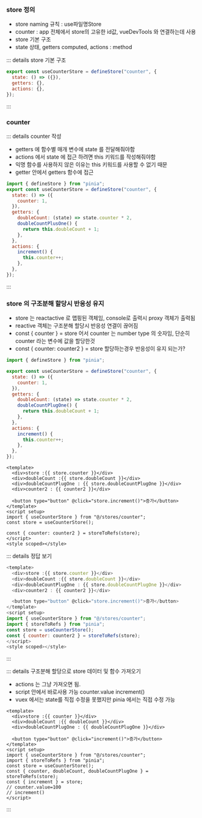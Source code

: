### store 정의

- store naming 규칙 : use파일명Store
- counter : app 전체에서 store의 고유한 id값, vueDevTools 와 연결하는데 사용
- store 기본 구조
- state 상태, getters computed, actions : method

::: details store 기본 구조

```js
export const useCounterStore = defineStore("counter", {
  state: () => ({}),
  getters: {},
  actions: {},
});
```

:::

### counter

::: details counter 작성

- getters 에 함수별 매개 변수에 state 를 전달해줘야함
- actions 에서 state 에 접근 하려면 this 키워드를 작성해줘야함
- 익명 함수를 사용하지 않은 이유는 this 키워드를 사용할 수 없기 때문
- getter 안에서 getters 함수에 접근

```js
import { defineStore } from "pinia";
export const useCounterStore = defineStore("counter", {
  state: () => ({
    counter: 1,
  }),
  getters: {
    doubleCount: (state) => state.counter * 2,
    doubleCountPlusOne() {
      return this.doubleCount + 1;
    },
  },
  actions: {
    increment() {
      this.counter++;
    },
  },
});
```

:::

### store 의 구조분해 할당시 반응성 유지

- store 는 reactactive 로 맵핑된 객체임, console로 출력시 proxy 객체가 출력됨
- reactive 객체는 구조분해 할당시 반응성 연결이 끊어짐
- const { counter } = store 어서 counter 는 number type 의 숫자임, 단순히 counter 라는 변수에 값을 할당한것
- const { counter: counter2 } = store 할당하는경우 반응성이 유지 되는가?

```js
import { defineStore } from "pinia";

export const useCounterStore = defineStore("counter", {
  state: () => ({
    counter: 1,
  }),
  getters: {
    doubleCount: (state) => state.counter * 2,
    doubleCountPlugOne() {
      return this.doubleCount + 1;
    },
  },
  actions: {
    increment() {
      this.counter++;
    },
  },
});
```

```vue
<template>
  <div>store :{{ store.counter }}</div>
  <div>doubleCount :{{ store.doubleCount }}</div>
  <div>doubleCountPlugOne : {{ store.doubleCountPlugOne }}</div>
  <div>counter2 : {{ counter2 }}</div>

  <button type="button" @click="store.increment()">증가</button>
</template>
<script setup>
import { useCounterStore } from "@/stores/counter";
const store = useCounterStore();

const { counter: counter2 } = storeToRefs(store);
</script>
<style scoped></style>
```

::: details 정답 보기

```js
<template>
  <div>store :{{ store.counter }}</div>
  <div>doubleCount :{{ store.doubleCount }}</div>
  <div>doubleCountPlugOne : {{ store.doubleCountPlugOne }}</div>
  <div>counter2 : {{ counter2 }}</div>

  <button type="button" @click="store.increment()">증가</button>
</template>
<script setup>
import { useCounterStore } from "@/stores/counter";
import { storeToRefs } from "pinia";
const store = useCounterStore();
const { counter: counter2 } = storeToRefs(store);
</script>
<style scoped></style>

```

:::

::: details 구조분해 할당으로 store 데이터 및 함수 가져오기

- actions 는 그냥 가져오면 됨.
- script 안에서 바로사용 가능 counter.value increment()
- vuex 에서는 state를 직접 수정을 못했지만 pinia 에서는 직접 수정 가능

```vue
<template>
  <div>store :{{ counter }}</div>
  <div>doubleCount :{{ doubleCount }}</div>
  <div>doubleCountPlugOne : {{ doubleCountPlugOne }}</div>

  <button type="button" @click="increment()">증가</button>
</template>
<script setup>
import { useCounterStore } from "@/stores/counter";
import { storeToRefs } from "pinia";
const store = useCounterStore();
const { counter, doubleCount, doubleCountPlugOne } = storeToRefs(store);
const { increment } = store;
// counter.value=100
// increment()
</script>
```

:::
